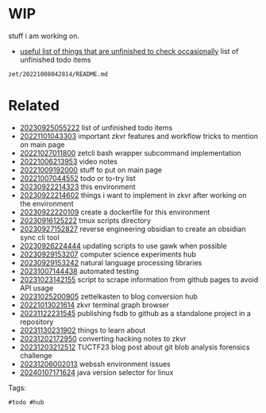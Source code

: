 # WIP

stuff i am working on.
- [useful list of things that are unfinished to check occasionally](/zet/20230925055222/README.md) list of unfinished todo items

` zet/20221008042814/README.md `

# Related

- [20230925055222](/zet/20230925055222/README.md) list of unfinished todo items
- [20221101043303](/zet/20221101043303/README.md) important zkvr features and workflow tricks to mention on main page
- [20221027011800](/zet/20221027011800/README.md) zetcli bash wrapper subcommand implementation
- [20221006213953](/zet/20221006213953/README.md) video notes
- [20221009192000](/zet/20221009192000/README.md) stuff to put on main page
- [20221007044552](/zet/20221007044552/README.md) todo or to-try list
- [20230922214323](/zet/20230922214323/README.md) this environment
- [20230922214602](/zet/20230922214602/README.md) things i want to implement in zkvr after working on the environment
- [20230922220109](/zet/20230922220109/README.md) create a dockerfile for this environment
- [20230916125222](/zet/20230916125222/README.md) tmux scripts directory
- [20230927152827](/zet/20230927152827/README.md) reverse engineering obsidian to create an obsidian sync cli tool
- [20230926224444](/zet/20230926224444/README.md) updating scripts to use gawk when possible
- [20230929153207](/zet/20230929153207/README.md) computer science experiments hub
- [20230929153242](/zet/20230929153242/README.md) natural language processing libraries
- [20231007144438](/zet/20231007144438/README.md) automated testing
- [20231023142155](/zet/20231023142155/README.md) script to scrape information from github pages to avoid API usage
- [20231025200905](/zet/20231025200905/README.md) zettelkasten to blog conversion hub
- [20221013021614](/zet/20221013021614/README.md) zkvr terminal graph browser
- [20231122231545](/zet/20231122231545/README.md) publishing fsdb to github as a standalone project in a repository
- [20231130231902](/zet/20231130231902/README.md) things to learn about
- [20231202172950](/zet/20231202172950/README.md) converting hacking notes to zkvr
- [20231203212512](/zet/20231203212512/README.md) TUCTF23 blog post about git blob analysis forensics challenge
- [20231206002013](/zet/20231206002013/README.md) webssh environment issues
- [20240107171624](/zet/20240107171624/README.md) java version selector for linux

Tags:

    #todo #hub
